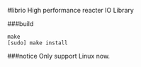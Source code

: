 #librio
High performance reacter IO Library

###build
```
make
[sudo] make install
```

###notice
Only support Linux now.

